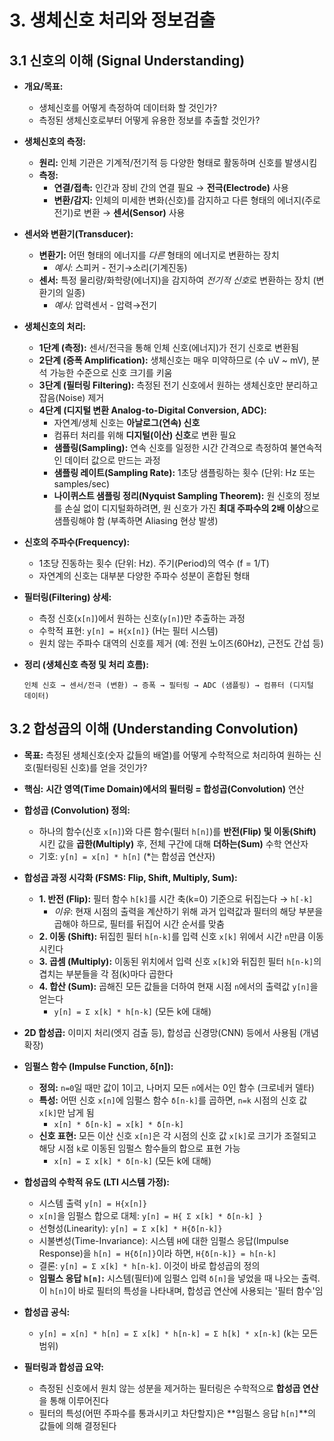 # 3. 생체신호 처리와 정보검출

## 3.1 신호의 이해 (Signal Understanding)

- **개요/목표:**
  - 생체신호를 어떻게 측정하여 데이터화 할 것인가?
  - 측정된 생체신호로부터 어떻게 유용한 정보를 추출할 것인가?

- **생체신호의 측정:**
  - **원리:** 인체 기관은 기계적/전기적 등 다양한 형태로 활동하며 신호를 발생시킴
  - **측정:**
    - **연결/접촉:** 인간과 장비 간의 연결 필요 → **전극(Electrode)** 사용
    - **변환/감지:** 인체의 미세한 변화(신호)를 감지하고 다른 형태의 에너지(주로 전기)로 변환 → **센서(Sensor)** 사용

- **센서와 변환기(Transducer):**
  - **변환기:** 어떤 형태의 에너지를 *다른* 형태의 에너지로 변환하는 장치 
    - *예시*: 스피커 - 전기→소리(기계진동)
  - **센서:** 특정 물리량/화학량(에너지)을 감지하여 *전기적 신호*로 변환하는 장치 (변환기의 일종)
    - *예시*: 압력센서 - 압력→전기

- **생체신호의 처리:**
  - **1단계 (측정):** 센서/전극을 통해 인체 신호(에너지)가 전기 신호로 변환됨
  - **2단계 (증폭 Amplification):** 생체신호는 매우 미약하므로 (수 uV ~ mV), 분석 가능한 수준으로 신호 크기를 키움
  - **3단계 (필터링 Filtering):** 측정된 전기 신호에서 원하는 생체신호만 분리하고 잡음(Noise) 제거
  - **4단계 (디지털 변환 Analog-to-Digital Conversion, ADC):**
    - 자연계/생체 신호는 **아날로그(연속) 신호**
    - 컴퓨터 처리를 위해 **디지털(이산) 신호**로 변환 필요
    - **샘플링(Sampling):** 연속 신호를 일정한 시간 간격으로 측정하여 불연속적인 데이터 값으로 만드는 과정
    - **샘플링 레이트(Sampling Rate):** 1초당 샘플링하는 횟수 (단위: Hz 또는 samples/sec)
    - **나이퀴스트 샘플링 정리(Nyquist Sampling Theorem):** 원 신호의 정보를 손실 없이 디지털화하려면, 원 신호가 가진 **최대 주파수의 2배 이상**으로 샘플링해야 함 (부족하면 Aliasing 현상 발생)

- **신호의 주파수(Frequency):**
  - 1초당 진동하는 횟수 (단위: Hz). 주기(Period)의 역수 (f = 1/T)
  - 자연계의 신호는 대부분 다양한 주파수 성분이 혼합된 형태

- **필터링(Filtering) 상세:**
  - 측정 신호(`x[n]`)에서 원하는 신호(`y[n]`)만 추출하는 과정
  - 수학적 표현: `y[n] = H{x[n]}` (H는 필터 시스템)
  - 원치 않는 주파수 대역의 신호를 제거 (예: 전원 노이즈(60Hz), 근전도 간섭 등)

- **정리 (생체신호 측정 및 처리 흐름):**
  ```
  인체 신호 → 센서/전극 (변환) → 증폭 → 필터링 → ADC (샘플링) → 컴퓨터 (디지털 데이터)
  ```

## 3.2 합성곱의 이해 (Understanding Convolution)

- **목표:** 측정된 생체신호(숫자 값들의 배열)를 어떻게 수학적으로 처리하여 원하는 신호(필터링된 신호)를 얻을 것인가?

- **핵심:** **시간 영역(Time Domain)에서의 필터링 = 합성곱(Convolution)** 연산

- **합성곱 (Convolution) 정의:**
  - 하나의 함수(신호 `x[n]`)와 다른 함수(필터 `h[n]`)를 **반전(Flip) 및 이동(Shift)** 시킨 값을 **곱한(Multiply)** 후, 전체 구간에 대해 **더하는(Sum)** 수학 연산자
  - 기호: `y[n] = x[n] * h[n]` (*는 합성곱 연산자)

- **합성곱 과정 시각화 (FSMS: Flip, Shift, Multiply, Sum):**
  - **1. 반전 (Flip):** 필터 함수 `h[k]`를 시간 축(k=0) 기준으로 뒤집는다 → `h[-k]`
    - *이유*: 현재 시점의 출력을 계산하기 위해 과거 입력값과 필터의 해당 부분을 곱해야 하므로, 필터를 뒤집어 시간 순서를 맞춤
  - **2. 이동 (Shift):** 뒤집힌 필터 `h[n-k]`를 입력 신호 `x[k]` 위에서 시간 `n`만큼 이동시킨다
  - **3. 곱셈 (Multiply):** 이동된 위치에서 입력 신호 `x[k]`와 뒤집힌 필터 `h[n-k]`의 겹치는 부분들을 각 점(k)마다 곱한다
  - **4. 합산 (Sum):** 곱해진 모든 값들을 더하여 현재 시점 `n`에서의 출력값 `y[n]`을 얻는다
    - `y[n] = Σ x[k] * h[n-k]` (모든 k에 대해)

- **2D 합성곱:** 이미지 처리(엣지 검출 등), 합성곱 신경망(CNN) 등에서 사용됨 (개념 확장)

- **임펄스 함수 (Impulse Function, δ[n]):**
  - **정의:** `n=0`일 때만 값이 1이고, 나머지 모든 `n`에서는 0인 함수 (크로네커 델타)
  - **특성:** 어떤 신호 `x[n]`에 임펄스 함수 `δ[n-k]`를 곱하면, `n=k` 시점의 신호 값 `x[k]`만 남게 됨
    - `x[n] * δ[n-k] = x[k] * δ[n-k]`
  - **신호 표현:** 모든 이산 신호 `x[n]`은 각 시점의 신호 값 `x[k]`로 크기가 조절되고 해당 시점 `k`로 이동된 임펄스 함수들의 합으로 표현 가능
    - `x[n] = Σ x[k] * δ[n-k]` (모든 k에 대해)

- **합성곱의 수학적 유도 (LTI 시스템 가정):**
  - 시스템 출력 `y[n] = H{x[n]}`
  - `x[n]`을 임펄스 합으로 대체: `y[n] = H{ Σ x[k] * δ[n-k] }`
  - 선형성(Linearity): `y[n] = Σ x[k] * H{δ[n-k]}`
  - 시불변성(Time-Invariance): 시스템 `H`에 대한 임펄스 응답(Impulse Response)을 `h[n] = H{δ[n]}`이라 하면, `H{δ[n-k]} = h[n-k]`
  - 결론: `y[n] = Σ x[k] * h[n-k]`. 이것이 바로 합성곱의 정의
  - **임펄스 응답 `h[n]`:** 시스템(필터)에 임펄스 입력 `δ[n]`을 넣었을 때 나오는 출력. 이 `h[n]`이 바로 필터의 특성을 나타내며, 합성곱 연산에 사용되는 '필터 함수'임

- **합성곱 공식:**
  - `y[n] = x[n] * h[n] = Σ x[k] * h[n-k] = Σ h[k] * x[n-k]` (k는 모든 범위)

- **필터링과 합성곱 요약:**
  - 측정된 신호에서 원치 않는 성분을 제거하는 필터링은 수학적으로 **합성곱 연산**을 통해 이루어진다
  - 필터의 특성(어떤 주파수를 통과시키고 차단할지)은 **임펄스 응답 `h[n]`**의 값들에 의해 결정된다
